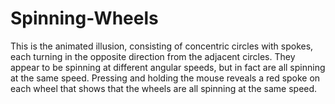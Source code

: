 # Spinning-Wheels
This is the animated illusion, consisting of concentric circles with
spokes, each turning in the opposite direction from the adjacent
circles. They appear to be spinning at different angular speeds, but in
fact are all spinning at the same speed. Pressing and holding the
mouse reveals a red spoke on each wheel that shows that the wheels
are all spinning at the same speed.

